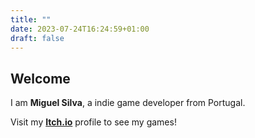 ```yaml
---
title: ""
date: 2023-07-24T16:24:59+01:00
draft: false
---
```


## Welcome

I am **Miguel Silva**, a indie game developer from Portugal.

Visit my [**Itch.io**](https://mrjshzk.itch.io/) profile to see my games!